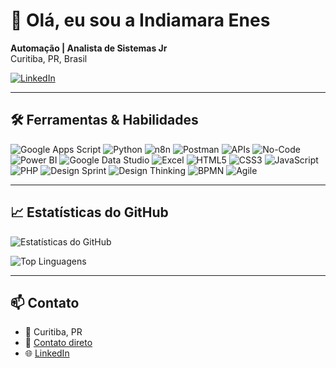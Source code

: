 # 👋 Olá, eu sou a Indiamara Enes

**Automação | Analista de Sistemas Jr**  
Curitiba, PR, Brasil  

[![LinkedIn](https://img.shields.io/badge/LinkedIn-Perfil-blue?style=flat-square&logo=linkedin)](https://www.linkedin.com/in/indiamara)

---

## 🛠️ Ferramentas & Habilidades

![Google Apps Script](https://img.shields.io/badge/Google%20Apps%20Script-4285F4?style=flat-square&logo=google&logoColor=white)
![Python](https://img.shields.io/badge/Python-3776AB?style=flat-square&logo=python&logoColor=white)
![n8n](https://img.shields.io/badge/n8n-FF3E00?style=flat-square&logo=n8n&logoColor=white)
![Postman](https://img.shields.io/badge/Postman-FF6C37?style=flat-square&logo=postman&logoColor=white)
![APIs](https://img.shields.io/badge/APIs-0A192F?style=flat-square&logo=swagger&logoColor=white)
![No-Code](https://img.shields.io/badge/No--Code-563D7C?style=flat-square&logo=zapier&logoColor=white)
![Power BI](https://img.shields.io/badge/Power%20BI-F2C811?style=flat-square&logo=power-bi&logoColor=black)
![Google Data Studio](https://img.shields.io/badge/Google%20Data%20Studio-F9AB00?style=flat-square&logo=google&logoColor=white)
![Excel](https://img.shields.io/badge/Excel-217346?style=flat-square&logo=microsoft-excel&logoColor=white)
![HTML5](https://img.shields.io/badge/HTML5-E34F26?style=flat-square&logo=html5&logoColor=white)
![CSS3](https://img.shields.io/badge/CSS3-1572B6?style=flat-square&logo=css3&logoColor=white)
![JavaScript](https://img.shields.io/badge/JavaScript-F7DF1E?style=flat-square&logo=javascript&logoColor=black)
![PHP](https://img.shields.io/badge/PHP-777BB4?style=flat-square&logo=php&logoColor=white)
![Design Sprint](https://img.shields.io/badge/Design%20Sprint-FF5733?style=flat-square)
![Design Thinking](https://img.shields.io/badge/Design%20Thinking-FFC300?style=flat-square)
![BPMN](https://img.shields.io/badge/BPMN-007ACC?style=flat-square)
![Agile](https://img.shields.io/badge/Agile-0052CC?style=flat-square)

---

## 📈 Estatísticas do GitHub

![Estatísticas do GitHub](https://github-readme-stats.vercel.app/api?username=indiamaraenes&show_icons=true&theme=dracula)

![Top Linguagens](https://github-readme-stats.vercel.app/api/top-langs/?username=indiamaraenes&layout=compact&theme=dracula)

---


## 📫 Contato

- 📍 Curitiba, PR  
- 📱 [Contato direto ](https://wa.me/5543998340549)
- 🌐 [LinkedIn](https://www.linkedin.com/in/indiamara)
